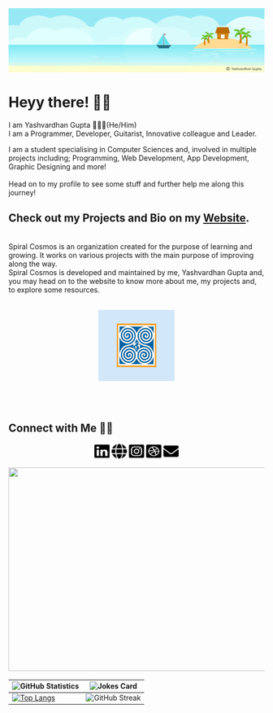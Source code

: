 [![MastHead](https://raw.githubusercontent.com/yashvardhang/yashvardhang/master/mast.png)](https://www.sprialcosmos.com)

# Heyy there! 👋🏻

I am Yashvardhan Gupta 🙋🏻‍♂️(He/Him) 
<br>
I am a Programmer, Developer, Guitarist, Innovative colleague and Leader.

I am a student specialising in Computer Sciences and, involved in multiple projects including; Programming, Web Development, App Development, Graphic Designing and more!
<br><br>
Head on to my profile to see some stuff and further help me along this journey!

## Check out my Projects and Bio on my [Website](https://www.spiralcosmos.com).
<br>
Spiral Cosmos is an organization created for the purpose of learning and growing. It works on various projects with the main purpose of improving along the way.
<br>
Spiral Cosmos is developed and maintained by me, Yashvardhan Gupta and, you may head on to the website to know more about me, my projects and, to explore some resources.
<br><br>
<p align = 'center'>
  <a href = "www. spiralcosmos.com"><img src = 'Spiral Cosmos.png' height='140' width = '150'></a>
</p>
<br><br>

## Connect with Me 🤝🏻

<p align="center">
  <a href = "https://www.linkedin.com/in/yashvardhang11/"><img src ="https://raw.githubusercontent.com/yashvardhang/yashvardhang/master/Main/linkedin.svg" width ='30' height = '30'></a>
  <a href = "https://www.spiralcosmos.com"><img src ="https://raw.githubusercontent.com/yashvardhang/yashvardhang/master/Main/globe.svg" width ='30' height = '30'></a>
  <a href = "https://www.instagram.com/yashvardhang/"><img src ="https://raw.githubusercontent.com/yashvardhang/yashvardhang/master/Main/instagram.svg" width ='30' height = '30'></a>
  <a href = "https://dribbble.com/yashvardhang"><img src ="https://raw.githubusercontent.com/yashvardhang/yashvardhang/master/Main/dribble.svg" width ='30' height = '30'></a>
  <a href = "mailto:spiralcosmosdeveloper@gmail.com"><img src ="https://raw.githubusercontent.com/yashvardhang/yashvardhang/master/Main/envelope.svg" width ='30' height = '30'></a>
</p>

<img src="space.gif" width="1128" height="400"/>

<!-- Markdown -->
| ![GitHub Statistics](https://github-readme-stats.vercel.app/api?username=yashvardhang&show_icons=true&theme=nord) | ![Jokes Card](https://readme-jokes.vercel.app/api?theme=%random)|
| --- | --- |
| [![Top Langs](https://github-readme-stats.vercel.app/api/top-langs/?username=yashvardhang&layout=compact)](https://github.com/yashvardhang/github-readme-stats) |![GitHub Streak](https://github-readme-streak-stats.herokuapp.com/?user=yashvardhang) ||

